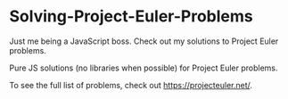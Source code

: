 # Solving-Project-Euler-Problems
Just me being a JavaScript boss. Check out my solutions to Project Euler problems.

Pure JS solutions (no libraries when possible) for Project Euler problems. 

To see the full list of problems, check out https://projecteuler.net/.
